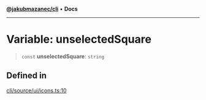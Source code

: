 [**@jakubmazanec/cli**](../../../README.md) • **Docs**

---

# Variable: unselectedSquare

> `const` **unselectedSquare**: `string`

## Defined in

[cli/source/ui/icons.ts:10](https://github.com/jakubmazanec/tools/blob/3137813ef46c72d3c081751f960a2aa2c61ad567/packages/cli/source/ui/icons.ts#L10)
